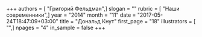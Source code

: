 +++
authors = [ "Григорий Фельдман",]
slogan = ""
rubric = [ "Наши современники",]
year = "2014"
month = "11"
date = "2017-05-24T18:47:09+03:00"
title = "Дональд Кнут"
first_page = "18"
illustrators = [ "",]
npages = "4"
in_sample = false
+++
